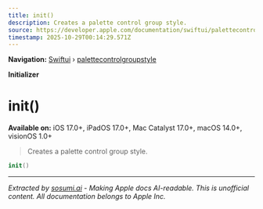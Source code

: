 ```yaml
---
title: init()
description: Creates a palette control group style.
source: https://developer.apple.com/documentation/swiftui/palettecontrolgroupstyle/init()
timestamp: 2025-10-29T00:14:29.571Z
---
```


**Navigation:** [Swiftui](/documentation/swiftui) › [palettecontrolgroupstyle](/documentation/swiftui/palettecontrolgroupstyle)

**Initializer**

# init()

**Available on:** iOS 17.0+, iPadOS 17.0+, Mac Catalyst 17.0+, macOS 14.0+, visionOS 1.0+

> Creates a palette control group style.

```swift
init()
```

---

*Extracted by [sosumi.ai](https://sosumi.ai) - Making Apple docs AI-readable.*
*This is unofficial content. All documentation belongs to Apple Inc.*
